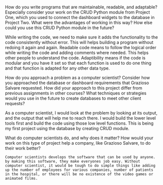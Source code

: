 How do you write programs that are maintainable, readable, and adaptable? Especially consider your work on the CRUD Python module from Project One, which you used to connect the dashboard widgets to the database in Project Two. What were the advantages of working in this way? How else could you use this CRUD Python module in the future?

  While writing the code, we need to make sure it adds the functionality to the code consistently without error. This will helps building a program without redoing it again and again. Readable code means to follow the logical order while writing the code and adding comments where needed. This helps other people to understand the code. Adaptibility means if the code is modular and you have it set so that each function is used to do one thing and that function is adapted for any other data type.

How do you approach a problem as a computer scientist? Consider how you approached the database or dashboard requirements that Grazioso Salvare requested. How did your approach to this project differ from previous assignments in other courses? What techniques or strategies would you use in the future to create databases to meet other client requests?

  As a computer scientist, I would look at the problem by looking at its output, and the output that will help me to reach there. I would build the lower level tools first and build the code using those low level functions. This is being my first project using the database by creating CRUD module.
  
  What do computer scientists do, and why does it matter? How would your work on this type of project help a company, like Grazioso Salvare, to do their work better?
  
    Computer scientists develops the software that can be used by anyone. by making this software, they make everyones job easy. Without computer scientist, it would be tough to do simple things like adding up the number of employees for various companies, number of patients in the hospital, or there will be no existence of the video games or animated films.
